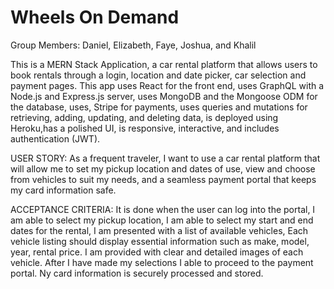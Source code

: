 # Wheels On Demand
Group Members: Daniel, Elizabeth, Faye, Joshua, and Khalil

This is a MERN Stack Application, a car rental platform that allows users to book rentals through a login, location and date picker, car selection and payment pages. This app uses React for the front end, uses GraphQL with a Node.js and Express.js server, uses MongoDB and the Mongoose ODM for the database, uses, Stripe for payments, uses queries and mutations for retrieving, adding, updating, and deleting data, is deployed using Heroku,has a polished UI, is responsive, interactive, and includes authentication (JWT).

USER STORY: As a frequent traveler, I want to use a car rental platform that will allow me to set my pickup location and dates of use, view and choose from vehicles to suit my needs, and a seamless payment portal that keeps my card information safe.

ACCEPTANCE CRITERIA: It is done when the user can log into the portal,
I am able to select my pickup location,
I am able to select my start and end dates for the rental,
I am presented with a list of available vehicles,
Each vehicle listing should display essential information such as make, model, year, rental price.
I am provided with clear and detailed images of each vehicle.
After I have made my selections I able to proceed to the payment portal.
Ny card information is securely processed and stored.


